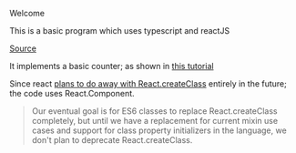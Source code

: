 Welcome

This is a basic program which uses typescript and reactJS

[Source](https://www.typescriptlang.org/docs/handbook/react-&-webpack.html)

It implements a basic counter; as shown in [this tutorial](https://scotch.io/tutorials/learning-react-getting-started-and-concepts)

Since react [plans to do away with React.createClass](https://facebook.github.io/react/blog/2015/03/10/react-v0.13.html) entirely in the future; the code uses React.Component.

>Our eventual goal is for ES6 classes to replace React.createClass completely, but until we have a replacement for current mixin use cases and support for class property initializers in the language, we don't plan to deprecate React.createClass.
